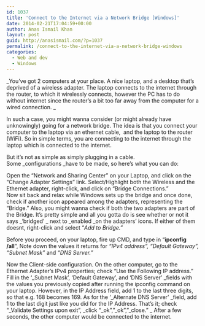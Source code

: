 ```yaml
---
id: 1037
title: 'Connect to the Internet via a Network Bridge [Windows]'
date: 2014-02-21T17:04:59+00:00
author: Anas Ismail Khan
layout: post
guid: http://anasismail.com/?p=1037
permalink: /connect-to-the-internet-via-a-network-bridge-windows
categories:
  - Web and dev
  - Windows
---
```

_You&#8217;ve got 2 computers at your place. A nice laptop, and a desktop that&#8217;s deprived of a wireless adapter. The laptop connects to the internet through the router, to which it wirelessly connects, however the PC has to do without internet since the router&#8217;s a bit too far away from the computer for a wired connection. _

In such a case, you might wanna consider (or might already have unknowingly) going for a network bridge. The idea is that you connect your computer to the laptop via an ethernet cable,  and the laptop to the router (WiFi). So in simple terms, you are connecting to the internet through the laptop which is connected to the internet.

But it&#8217;s not as simple as simply plugging in a cable. Some _configurations _have to be made, so here&#8217;s what you can do:

Open the &#8220;Network and Sharing Center&#8221; on your Laptop, and click on the &#8220;Change Adapter Settings&#8221; link. Select/Highlight both the Wireless and the Ethernet adapter, right-click, and click on &#8220;Bridge Connections.&#8221;  
Now sit back and relax while Windows sets up the bridge and once done, check if another icon appeared among the adapters, representing the &#8220;Bridge.&#8221; Also, you might wanna check if both the two adapters are part of the Bridge. It&#8217;s pretty simple and all you gotta do is see whether or not it says _&#8216;bridged&#8217; _ next to _enabled _on the adapters&#8217; icons. If either of them doesnt, right-click and select &#8220;_Add to Bridge.&#8221;_

Before you proceed, on your laptop, fire up CMD, and type in &#8220;**ipconfig /all**&#8221;, Note down the values it returns for _&#8220;IPv4 address&#8221;, &#8220;Default Gateway&#8221;, &#8220;Subnet Mask&#8221;_ and _&#8220;DNS Server.&#8221;_

Now the Client-side configuration. On the other computer, go to the Ethernet Adapter&#8217;s IPv4 properties; check &#8220;Use the Following IP address.&#8221; Fill in the &#8216;_Subnet Mask&#8217;, &#8216;Default Gateway&#8217;, and &#8216;DNS Server&#8217; _fields with the values you previously copied after running the ipconfig command on your laptop. However, in the IP Address field, add 1 to the last three digits, so that e.g. 168 becomes 169. As for the &#8216;_Alternate DNS Server&#8217; _field, add 1 to the last digit just like you did for the IP Address. That&#8217;s it; check &#8220;_Validate Settings upon exit&#8221;, _click &#8220;_ok&#8221;,&#8221;_ok&#8221;,&#8221;_close.&#8221; _ After a few seconds, the other computer would be connected to the internet.